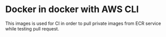 # Docker in docker with AWS CLI

This images is used for CI in order to pull private images from ECR service while testing pull request.